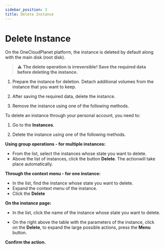 ```yaml
---
sidebar_position: 3
title: Delete Instance
---
```


# Delete Instance

On the OneCloudPlanet platform, the instance is deleted by default along with the main disk (root disk).

> :warning: **The delete operation is irreversible! Save the required data before deleting the instance.**

1. Prepare the instance for deletion. Detach additional volumes from the instance that you want to keep.

2. After saving the required data, delete the instance.

3. Remove the instance using one of the following methods.

To delete an instance through your personal account, you need to:

1. Go to the **Instances**.

2. Delete the instance using one of the following methods.

**Using group operations - for multiple instances:**

- From the list, select the instances whose state you want to delete.
- Above the list of instances, click the button **Delete**. The actionwill take place automatically.

**Through the context menu - for one instance:**

- In the list, find the instance whose state you want to delete.
- Expand the context menu of the instance.
- Click the **Delete**

**On the instance page:**

- In the list, click the name of the instance whose state you want to delete.

- On the right above the table with the parameters of the instance, click on the **Delete**, to expand the large possible actions, press the **Menu** button.

**Confirm the action.**